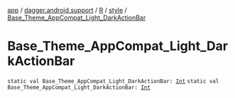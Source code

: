 [app](../../../index.md) / [dagger.android.support](../../index.md) / [R](../index.md) / [style](index.md) / [Base_Theme_AppCompat_Light_DarkActionBar](./-base_-theme_-app-compat_-light_-dark-action-bar.md)

# Base_Theme_AppCompat_Light_DarkActionBar

`static val Base_Theme_AppCompat_Light_DarkActionBar: `[`Int`](https://kotlinlang.org/api/latest/jvm/stdlib/kotlin/-int/index.html)
`static val Base_Theme_AppCompat_Light_DarkActionBar: `[`Int`](https://kotlinlang.org/api/latest/jvm/stdlib/kotlin/-int/index.html)